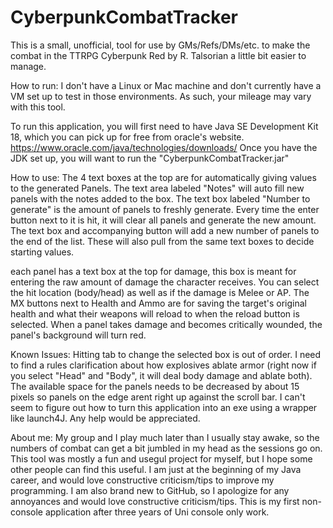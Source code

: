 # CyberpunkCombatTracker
This is a small, unofficial, tool for use by GMs/Refs/DMs/etc. to make the combat in the TTRPG Cyberpunk Red by R. Talsorian a little bit easier to manage.


How to run: 
I don't have a Linux or Mac machine and don't currently have a VM set up to test in those environments. As such, your mileage may vary with this tool. 

To run this application, you will first need to have Java SE Development Kit 18, which you can pick up for free from oracle's website. https://www.oracle.com/java/technologies/downloads/ Once you have the JDK set up, you will want to run the "CyberpunkCombatTracker.jar"


How to use: 
The 4 text boxes at the top are for automatically giving values to the generated Panels. The text area labeled "Notes" will auto fill new panels with the notes added to the box. The text box labeled "Number to generate" is the amount of panels to freshly generate. Every time the enter button next to it is hit, it will clear all panels and generate the new amount. The text box and accompanying button will add a new number of panels to the end of the list. These will also pull from the same text boxes to decide starting values.

each panel has a text box at the top for damage, this box is meant for entering the raw amount of damage the character receives. You can select the hit location (body/head) as well as if the damage is Melee or AP. The MX buttons next to Health and Ammo are for saving the target's original health and what their weapons will reload to when the reload button is selected. When a panel takes damage and becomes critically wounded, the panel's background will turn red.


Known Issues: Hitting tab to change the selected box is out of order. 
I need to find a rules clarification about how explosives ablate armor (right now if you select "Head" and "Body", it will deal body damage and ablate both).
The available space for the panels needs to be decreased by about 15 pixels so panels on the edge arent right up against the scroll bar.
I can't seem to figure out how to turn this application into an exe using a wrapper like launch4J. Any help would be appreciated. 

About me: 
My group and I play much later than I usually stay awake, so the numbers of combat can get a bit jumbled in my head as the sessions go on. This tool was mostly a fun and usegul project for myself, but I hope some other people can find this useful.
I am just at the beginning of my Java career, and would love constructive criticism/tips to improve my programming. I am also brand new to GitHub, so I apologize for any annoyances and would love constructive criticism/tips. This is my first non-console application after three years of Uni console only work.
